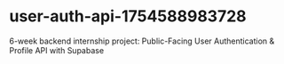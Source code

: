 # user-auth-api-1754588983728
6-week backend internship project: Public-Facing User Authentication &amp; Profile API with Supabase
